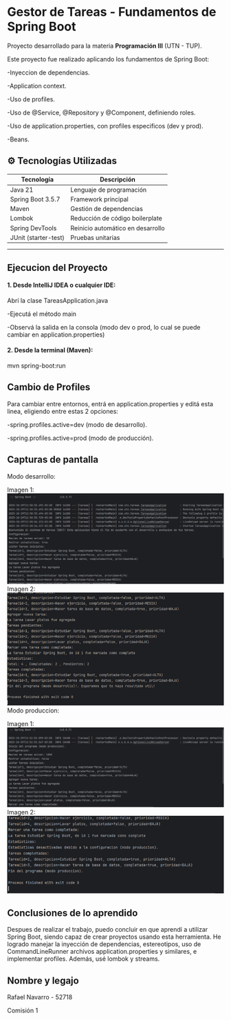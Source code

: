 # Gestor de Tareas -  Fundamentos de Spring Boot
Proyecto desarrollado para la materia **Programación III** (UTN - TUP).

Este proyecto fue realizado aplicando los fundamentos de Spring Boot:

-Inyeccion de dependencias.

-Application context.

-Uso de profiles.

-Uso de @Service, @Repository y @Component, definiendo roles.

-Uso de application.properties, con profiles especificos (dev y prod).

-Beans.


## ⚙️ **Tecnologías Utilizadas**

| Tecnología | Descripción |
|------------|-------------|
|  Java 21 | Lenguaje de programación |
|  Spring Boot 3.5.7 | Framework principal |
|  Maven | Gestión de dependencias |
|  Lombok | Reducción de código boilerplate |
|  Spring DevTools | Reinicio automático en desarrollo |
|  JUnit (starter-test) | Pruebas unitarias |

--- 
## Ejecucion del Proyecto
#### 1. Desde IntelliJ IDEA o cualquier IDE:

Abrí la clase TareasApplication.java

-Ejecutá el método main

-Observá la salida en la consola (modo dev o prod, lo cual se puede cambiar en application.properties)
 
#### 2. Desde la terminal (Maven):
mvn spring-boot:run

## Cambio de Profiles

Para cambiar entre entornos, entrá en application.properties y editá esta linea, eligiendo entre estas 2 opciones:

-spring.profiles.active=dev (modo de desarrollo).

-spring.profiles.active=prod (modo de producción).

## Capturas de pantalla
Modo desarrollo:

Imagen 1:
![Captura de pantalla 2025-10-29 125226.png](Capturas%2FCaptura%20de%20pantalla%202025-10-29%20125226.png)
Imagen 2:
![Captura de pantalla 2025-10-29 125237.png](Capturas%2FCaptura%20de%20pantalla%202025-10-29%20125237.png)
Modo produccion:

Imagen 1:
![Captura de pantalla 2025-10-29 125329.png](Capturas%2FCaptura%20de%20pantalla%202025-10-29%20125329.png)
Imagen 2:
![Captura de pantalla 2025-10-29 125334.png](Capturas%2FCaptura%20de%20pantalla%202025-10-29%20125334.png)
## Conclusiones de lo aprendido 
Despues de realizar el trabajo, puedo concluir en que aprendí 
a utilizar Spring Boot, siendo capaz de crear proyectos usando esta
herramienta. He logrado manejar la inyección de dependencias, estereotipos, uso de CommandLineRunner archivos application.properties
y similares, e implementar profiles. Además, usé lombok y streams.
## Nombre y legajo
Rafael Navarro -
52718

Comisión 1